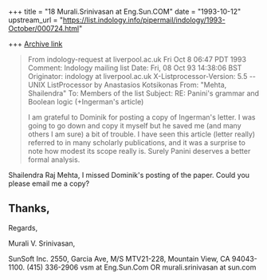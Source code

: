 +++
title = "18 Murali.Srinivasan at Eng.Sun.COM"
date = "1993-10-12"
upstream_url = "https://list.indology.info/pipermail/indology/1993-October/000724.html"

+++
[Archive link](https://list.indology.info/pipermail/indology/1993-October/000724.html)


> From indology-request at liverpool.ac.uk Fri Oct  8 06:47 PDT 1993
> Comment: Indology mailing list
> Date: Fri, 08 Oct 93 14:38:06 BST
> Originator: indology at liverpool.ac.uk
> X-Listprocessor-Version: 5.5 -- UNIX ListProcessor by Anastasios Kotsikonas
> From: "Mehta, Shailendra" <mehta at kc235-2.mgmt.purdue.edu>
> To: Members of the list <indology at liverpool.ac.uk>
> Subject: RE: Panini's grammar and Boolean logic (+Ingerman's article)
> 
> 
> I am grateful to Dominik for posting a copy of Ingerman's letter. I was going
> to go down and copy it myself but he saved me (and many others I am sure) a bit
> of trouble. I have seen this article (letter really) referred to in many
> scholarly publications, and it was a surprise to note how modest its scope
> really is. Surely Panini deserves a better formal analysis. 
> 
> 
Shailendra Raj Mehta,
	I missed Dominik's posting of the paper. Could you please email me a 
copy?

Thanks,
----
Regards,

Murali V. Srinivasan,	

SunSoft Inc. 2550, Garcia Ave, M/S MTV21-228, Mountain View, CA 94043-1100.
(415) 336-2906
vsm at Eng.Sun.Com OR murali.srinivasan at sun.com





